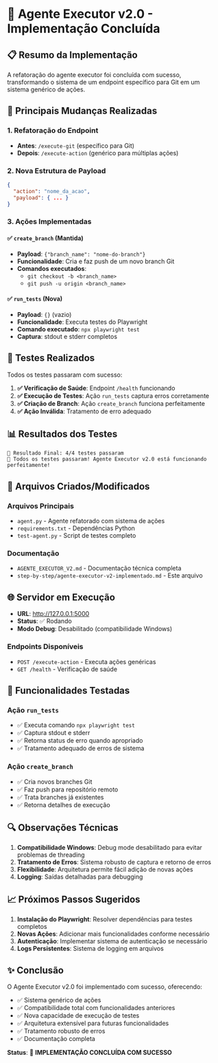 # 🤖 Agente Executor v2.0 - Implementação Concluída

## 📋 Resumo da Implementação

A refatoração do agente executor foi concluída com sucesso, transformando o sistema de um endpoint específico para Git em um sistema genérico de ações.

## 🔄 Principais Mudanças Realizadas

### 1. Refatoração do Endpoint
- **Antes**: `/execute-git` (específico para Git)
- **Depois**: `/execute-action` (genérico para múltiplas ações)

### 2. Nova Estrutura de Payload
```json
{
  "action": "nome_da_acao",
  "payload": { ... }
}
```

### 3. Ações Implementadas

#### ✅ `create_branch` (Mantida)
- **Payload**: `{"branch_name": "nome-do-branch"}`
- **Funcionalidade**: Cria e faz push de um novo branch Git
- **Comandos executados**:
  - `git checkout -b <branch_name>`
  - `git push -u origin <branch_name>`

#### ✅ `run_tests` (Nova)
- **Payload**: `{}` (vazio)
- **Funcionalidade**: Executa testes do Playwright
- **Comando executado**: `npx playwright test`
- **Captura**: stdout e stderr completos

## 🧪 Testes Realizados

Todos os testes passaram com sucesso:

1. **✅ Verificação de Saúde**: Endpoint `/health` funcionando
2. **✅ Execução de Testes**: Ação `run_tests` captura erros corretamente
3. **✅ Criação de Branch**: Ação `create_branch` funciona perfeitamente
4. **✅ Ação Inválida**: Tratamento de erro adequado

## 📊 Resultados dos Testes

```
🎯 Resultado Final: 4/4 testes passaram
🎉 Todos os testes passaram! Agente Executor v2.0 está funcionando perfeitamente!
```

## 🔧 Arquivos Criados/Modificados

### Arquivos Principais
- `agent.py` - Agente refatorado com sistema de ações
- `requirements.txt` - Dependências Python
- `test-agent.py` - Script de testes completo

### Documentação
- `AGENTE_EXECUTOR_V2.md` - Documentação técnica completa
- `step-by-step/agente-executor-v2-implementado.md` - Este arquivo

## 🌐 Servidor em Execução

- **URL**: http://127.0.0.1:5000
- **Status**: ✅ Rodando
- **Modo Debug**: Desabilitado (compatibilidade Windows)

### Endpoints Disponíveis
- `POST /execute-action` - Executa ações genéricas
- `GET /health` - Verificação de saúde

## 🚀 Funcionalidades Testadas

### Ação `run_tests`
- ✅ Executa comando `npx playwright test`
- ✅ Captura stdout e stderr
- ✅ Retorna status de erro quando apropriado
- ✅ Tratamento adequado de erros de sistema

### Ação `create_branch`
- ✅ Cria novos branches Git
- ✅ Faz push para repositório remoto
- ✅ Trata branches já existentes
- ✅ Retorna detalhes de execução

## 🔍 Observações Técnicas

1. **Compatibilidade Windows**: Debug mode desabilitado para evitar problemas de threading
2. **Tratamento de Erros**: Sistema robusto de captura e retorno de erros
3. **Flexibilidade**: Arquitetura permite fácil adição de novas ações
4. **Logging**: Saídas detalhadas para debugging

## 📈 Próximos Passos Sugeridos

1. **Instalação do Playwright**: Resolver dependências para testes completos
2. **Novas Ações**: Adicionar mais funcionalidades conforme necessário
3. **Autenticação**: Implementar sistema de autenticação se necessário
4. **Logs Persistentes**: Sistema de logging em arquivos

## ✨ Conclusão

O Agente Executor v2.0 foi implementado com sucesso, oferecendo:
- ✅ Sistema genérico de ações
- ✅ Compatibilidade total com funcionalidades anteriores
- ✅ Nova capacidade de execução de testes
- ✅ Arquitetura extensível para futuras funcionalidades
- ✅ Tratamento robusto de erros
- ✅ Documentação completa

**Status**: 🎉 **IMPLEMENTAÇÃO CONCLUÍDA COM SUCESSO**